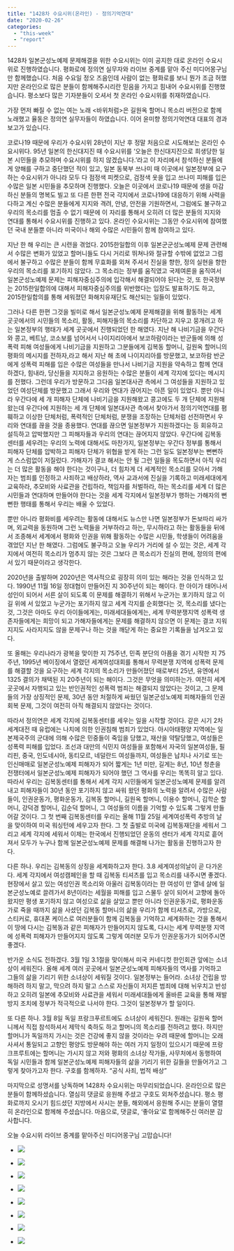 ```yaml
---
title: "1428차 수요시위(온라인) - 정의기억연대"
date: "2020-02-26"
categories: 
  - "this-week"
  - "report"
---
```


1428차 일본군성노예제 문제해결을 위한 수요시위는 이미 공지한 대로 온라인 수요시위로 진행하였습니다. 평화로에 정의연 실무자와 라이브 중계를 맡아 주신 미디어몽구님만 함께했습니다. 처음 수요일 정오 즈음인데 사람이 없는 평화로를 보니 뭔가 조금 허했지만 온라인으로 많은 분들이 함께해주시리란 믿음을 가지고 힘내어 수요시위를 진행했습니다. 평소보다 많은 기자분들이 오셔서 첫 온라인 수요시위를 취재하였습니다.

가장 먼저 빠질 수 없는 여는 노래 <바위처럼>은 길원옥 할머니 목소리 버전으로 함께 노래했고 율동은 정의연 실무자들이 하였습니다. 이어 윤미향 정의기억연대 대표의 경과보고가 있습니다.

코로나19 때문에 우리가 수요시위 28년이 지난 후 정말 처음으로 시도해보는 온라인 수요시위다. 95년 일본의 한신대지진 때 수요시위를 ‘오늘은 한신대지진으로 희생당한 일본 시민들을 추모하며 수요시위를 하지 않겠습니다.’라고 이 자리에서 참석하신 분들에게 양해를 구하고 중단했던 적이 있고, 일본 동북부 쓰나미 때 이곳에서 일본정부에 요구하는 수요시위가 아니라 모두 다 점정색 피켓으로, 검정색 옷을 입고 쓰나미 피해를 입은 수많은 일본 시민들을 추모하며 진행했다. 오늘은 이곳에서 코로나19 때문에 생을 마감하신 분들의 명복도 빌고 또 다른 한편 전국 각지에서 코로나19에 대응하기 위해 사력을 다하고 계신 수많은 분들에게 지지와 격려, 안녕, 안전을 기원하면서, 그럼에도 불구하고 우리의 목소리를 멈출 수 없기 때문에 이 자리를 통해서 오히려 더 많은 분들의 지지와 연대를 통해서 수요시위를 진행하고 있다. 온라인 수요시위는 그동안 수요시위에 참여했던 국내 분들뿐 아니라 미국이나 해외 수많은 시민들이 함께 참여하고 있다.

지난 한 해 우리는 큰 시련을 겪었다. 2015한일합의 이후 일본군군성노예제 문제 관련해서 수많은 변화가 있었고 할머니들도 다시 거리로 뛰쳐나와 절규할 수밖에 없었고 그럼에서 불구하고 수많은 분들이 함께 무효화를 외쳐 주셔서 진실을 향한, 정의 실현을 향한 우리의 목소리를 포기하지 않았다. 그 목소리는 정부를 움직였고 국제여론을 움직여서 일본군성노예제 문제는 피해자중심주의에 입각해서 해결되어야 된다는 것, 또 한국정부는 2015한일합의에 대해서 피해자중심주의를 위반했다는 입장도 발표하기도 하고, 2015한일합의를 통해 세워졌던 화해치유재단도 해산되는 일들이 있었다.

그러나 다른 한편 그것을 빌미로 해서 일본군성노예제 문제해결을 위해 활동하는 세계 곳곳에서의 시민들의 목소리, 활동, 피해자들의 목소리를 차단하고 지우고 뭉개려고 하는 일본정부의 행태가 세계 곳곳에서 진행되었던 한 해였다. 지난 해 나비기금을 우간다와 콩고, 베트남, 코소보를 넘어서서 나이지리아에서 보코하람이라는 반군들에 의해 성폭력 피해 여성들에게 나비기금을 지원하고 그분들에게 김복동 할머니, 길원옥 할머니의 평화의 메시지를 전하자,라고 해서 지난 해 초에 나이지리아를 방문했고, 보코하람 반군에게 성폭력 피해를 입은 수많은 여성들을 만나서 나비기금 지원을 약속하고 함께 연대하겠다, 힘내라, 당신들을 지지하고 응원하는 수많은 분들이 세계 각지에 있다는 메시지를 전했다. 그런데 우리가 방문하고 그다음 일본대사관 측에서 그 여성들을 지원하고 있었던 여성단체를 방문했고 그래서 우리와 연대가 끊어지는 아픈 일이 있었다. 뿐만 아니라 우간다에 세 개 피해자 단체에 나비기금을 지원해왔고 콩고에도 두 개 단체에 지원해 왔는데 우간다에 지원하는 세 개 단체에 일본대사관 측에서 찾아가서 정의기억연대를 폄훼하고 이상한 단체처럼, 폭력적인 단체처럼, 분쟁을 조장하는 단체처럼 선전하면서 우리와 연대를 끊을 것을 종용했다. 연대를 끊으면 일본정부가 지원하겠다는 등 회유하고 설득하고 압박했지만 그 피해자들과 우리의 연대는 끊어지지 않았다. 우간다에 김복동 센터를 세우려는 우리의 노력에 대해서도 마찬가지, 일본정부는 우간다 정부를 통해서 피해자 단체를 압박하고 피해자 단체가 위협을 받게 하는 그런 일도 일본정부는 뻔뻔하게 스스럼없이 저질렀다. 가해자가 결코 해서는 안 될 그런 일들을 목도하면서 아직 우리는 더 많은 활동을 해야 한다는 것이구나, 더 힘차게 더 세계적인 목소리를 모아서 가해자는 범죄를 인정하고 사죄하고 배상하라, 역사 교과서에 진실을 기록하고 미래세대에게 교육하라, 추모비와 사료관을 건립하라, 책임자를 처벌하라, 하는 목소리를 세계 더 많은 시민들과 연대하며 만들어야 한다는 것을 세계 각지에서 일본정부가 행하는 가해자의 뻔뻔한 행태를 통해서 우리는 배울 수 있었다.

뿐만 아니라 평화비를 세우려는 활동에 대해서도 뉴스만 나면 일본정부가 돈보따리 싸가며, 외교력을 동원하며 그런 노력들을 거부하라고 하는, 무시하라고 하는 활동들을 뒤에서 조종해서 세계에서 평화와 인권을 위해 활동하는 수많은 시민들, 학생들이 어려움을 겪었던 지난 한 해였다. 그럼에도 불구하고 오늘 우리가 거리에 설 수 있는 것은, 세계 각지에서 여전히 목소리가 멈추지 않는 것은 그보다 큰 목소리가 진실의 편에, 정의의 편에 서 있기 때문이라고 생각한다.

2020년을 출발하며 2020년은 역사적으로 굉장히 의미 있는 해라는 것을 인식하고 있다. 1990년 11월 16일 정대협이 만들어진 지 30주년이 되는 해이다. 한 아이가 태어나서 성인이 되어서 서른 살이 되도록 이 문제를 해결하기 위해서 누군가는 포기하지 않고 이 길 위에 서 있었고 누군가는 포기하지 않고 세계 각지를 순회했다는 것, 목소리를 냈다는 것, 그것은 아마도 우리 아이들에게는, 미래세대들에게는, 세계 무력분쟁지역 성폭력 생존자들에게는 희망이 되고 가해자들에게는 문제를 해결하지 않으면 이 문제는 결코 지워지지도 사라지지도 않을 문제구나 하는 것을 깨닫게 하는 중요한 기록들을 남겨오고 있다.

또 올해는 우리나라가 광복을 맞이한 지 75주년, 민족 분단의 아픔을 겪기 시작한 지 75주년, 1995년 베이징에서 열렸던 세계여성대회를 통해서 무력분쟁 지역에 성폭력 문제를 해결할 것을 요구하는 세계 각지의 목소리가 만들어졌던 때로부터 25년, 유엔에서 1325 결의가 채택된 지 20주년이 되는 해이다. 그것은 무엇을 의미하는가. 여전히 세계 곳곳에서 자행되고 있는 반인권적인 성폭력 범죄는 해결되지 않았다는 것이고, 그 문제들의 가장 상징적인 문제, 30년 동안 처절하게 싸웠던 일본군성노예제 피해자들의 인권회복 문제, 그것이 여전히 아직 해결되지 않았다는 것이다.

따라서 정의연은 세계 각지에 김복동센터를 세우는 일을 시작할 것이다. 같은 시기 2차 세계대전 때 유럽에는 나치에 의한 인권침해 범죄가 있었다. 아시아태평양 지역에는 일본제국주의 군대에 의해 수많은 민중들이 죽임을 당했고, 재산을 약탈당했고, 여성들은 성폭력 피해를 입었다. 조선과 대만의 식민지 여성들을 포함해서 자국의 일본여성들, 필리핀, 중국, 인도네시아, 동티모르, 네덜란드 여성들까지, 여성들은 납치나 사기로 또는 인신매매로 일본군성노예제 피해자가 되어 짧게는 1년 미만, 길게는 8년, 10년 청춘을 전쟁터에서 일본군성노예제 피해자가 되어야 했던 그 역사를 우리는 똑똑히 알고 있다. 따라서 우리는 김복동센터를 통해서 세계 각지 시민들에게 일본군성노예제 문제를 알려내고 피해자들이 30년 동안 포기하지 않고 싸워 왔던 평화의 노력을 알려서 수많은 사람들이, 인권운동가, 평화운동가, 김복동 할머니, 길원옥 할머니, 이용수 할머니, 김학순 할머니, 강덕경 할머니, 김순덕 할머니, 그 여성들의 이름을 기억할 수 있도록 그렇게 만들어갈 것이다. 그 첫 번째 김복동센터를 우리는 올해 11월 25일 세계여성폭력 추방의 날을 맞이하여 미국 워싱턴에 세우고자 한다. 그 첫 출발로 미국에 김복동재단을 세워서 그리고 세계 각지에 세워서 이제는 한국에서 진행되었던 운동의 센터가 세계 각지로 흩어져서 모두가 누구나 함께 일본군성노예제 문제를 해결해 나가는 활동을 진행하고자 한다.

다른 하나. 우리는 김복동의 상징을 세계화하고자 한다. 3.8 세계여성의날이 곧 다가온다. 세계 각지에서 여성캠페인을 할 때 김복동 티셔츠를 입고 목소리를 내주시면 좋겠다. 현장에서 살고 있는 여성인권 목소리와 아울러 김복동이라는 한 여성이 만 열네 살에 일본군성노예로 끌려가서 8년이라는 세월을 피해를 입고 스물두 살이 되어서 고향에 돌아왔지만 평생 포기하지 않고 여성으로 삶을 살았고 뿐만 아니라 인권운동가로, 평화운동가로 죽을 때까지 삶을 사셨던 김복동 할머니의 삶을 우리가 함께 티셔츠로, 가방으로, 스티커로, 휴대폰 케이스로 여러분들이 함께 김복동을 기억하고 세계화하는 것을 통해서 이 땅에 다시는 김복동과 같은 피해자가 만들어지지 않도록, 다시는 세계 무력분쟁 지역에 성폭력 피해자가 만들어지지 않도록 그렇게 여러분 모두가 인권운동가가 되어주시면 좋겠다.

반가운 소식도 전하겠다. 3월 1일 3.1절을 맞이해서 미국 커네디컷 한인회관 앞에는 소녀상이 세워진다. 올해 세계 여러 곳곳에서 일본군성노예제 피해자들의 역사를 기억하고 그들의 삶을 기리기 위한 소녀상이 세워질 것이다. 일본정부는 들어라. 소녀상 건립을 방해하려 하지 말고, 막으려 하지 말고 스스로 자신들이 저지른 범죄에 대해 뉘우치고 반성하고 오히려 일본에 추모비와 사료관을 세워서 미래세대들에게 올바른 교육을 통해 재발방지 조치에 정부가 적극적으로 나서야 한다. 그것이 일본정부가 할 일이다.

또 다른 하나. 3월 8일 독일 프랑크푸르트에도 소녀상이 세워진다. 원래는 길원옥 할머니께서 직접 참석하셔서 제막식 축하도 하고 할머니의 목소리를 전하려고 했다. 하지만 할머니가 독일까지 가시는 것은 건강에 좋지 않을 것이라는 우려 때문에 할머니는 오래 사셔서 통일되고 고향인 평양도 방문해야 하는 여러 가지 일정이 있으시기 때문에 프랑크프루트에는 할머니는 가시지 않고 저와 평화의 소녀상 작가들, 사무처에서 동행하여 독일 시민들과 함께 일본군성노예제 피해자들의 삶을 기리기 위한 길들을 만들어가고 그렇게 찾아가고자 한다. 구호를 함께하자. “공식 사죄, 법적 배상”

마지막으로 성명서를 낭독하며 1428차 수요시위는 마무리되었습니다. 온라인으로 많은 분들이 함께하셨습니다. 열심히 댓글로 응원해 주셨고 구호도 외쳐주셨습니다. 평소 평화로까지 오시기 힘드셨던 지방에서 사시는 분들, 해외에서 응원해 주시는 분들이 열렬히 온라인으로 함께해 주셨습니다. 마음으로, 댓글로, ‘좋아요’로 함께해주신 여러분 감사합니다.

오늘 수요시위 라이브 중계를 맡아주신 미디어몽구님 고맙습니다!

- ![](https://womenandwar.net/kr/wp-content/uploads/2020/02/크기변환IMGP5424.jpg)
    
- ![](https://womenandwar.net/kr/wp-content/uploads/2020/02/크기변환IMGP5427.jpg)
    
- ![](https://womenandwar.net/kr/wp-content/uploads/2020/02/크기변환IMGP5434.jpg)
    
- ![](https://womenandwar.net/kr/wp-content/uploads/2020/02/크기변환IMGP5454.jpg)
    
- ![](https://womenandwar.net/kr/wp-content/uploads/2020/02/크기변환IMGP5482.jpg)
    
- ![](https://womenandwar.net/kr/wp-content/uploads/2020/02/사본-12483-1024x371.jpg)
    
- ![](https://womenandwar.net/kr/wp-content/uploads/2020/02/사본-14281-1024x445.jpg)
    
- ![](https://womenandwar.net/kr/wp-content/uploads/2020/02/사본-14282-1024x448.jpg)

